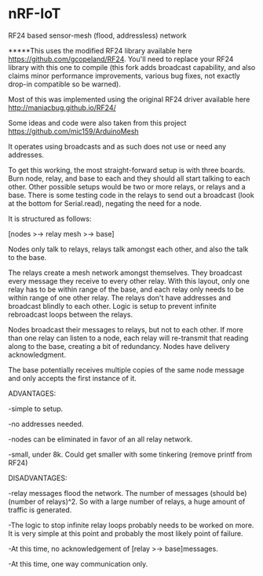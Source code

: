 nRF-IoT
=======

RF24 based sensor-mesh (flood, addressless) network


*****This uses the modified RF24 library available here https://github.com/gcopeland/RF24. You'll need to replace your RF24 library with this one to compile (this fork adds broadcast capability, and also claims minor performance improvements, various bug fixes, not exactly drop-in compatible so be warned).

Most of this was implemented using the original RF24 driver available here http://maniacbug.github.io/RF24/

Some ideas and code were also taken from this project https://github.com/mic159/ArduinoMesh

It operates using broadcasts and as such does not use or need any addresses. 

To get this working, the most straight-forward setup is with three boards. Burn node, relay, and base to each and they should all start talking to each other. Other possible setups would be two or more relays, or relays and a base. There is some testing code in the relays to send out a broadcast (look at the bottom for Serial.read), negating the need for a node. 

It is structured as follows:

[nodes >-> relay mesh >-> base]

Nodes only talk to relays, relays talk amongst each other, and also the talk to the base. 

The relays create a mesh network amongst themselves. They broadcast every message they receive to every other relay. With this layout, only one relay has to be within range of the base, and each relay only needs to be within range of one other relay. The relays don't have addresses and broadcast blindly to each other. Logic is setup to prevent infinite rebroadcast loops between the relays. 

Nodes broadcast their messages to relays, but not to each other. If more than one relay can listen to a node, each relay will re-transmit that reading along to the base, creating a bit of redundancy. Nodes have delivery acknowledgment. 

The base potentially receives multiple copies of the same node message and only accepts the first instance of it. 

ADVANTAGES:

-simple to setup.

-no addresses needed.

-nodes can be eliminated in favor of an all relay network.

-small, under 8k. Could get smaller with some tinkering (remove printf from RF24)

DISADVANTAGES:

-relay messages flood the network. The number of messages (should be) (number of relays)^2. So with a large number of relays, a huge amount of traffic is generated. 

-The logic to stop infinite relay loops probably needs to be worked on more. It is very simple at this point and probably the most likely point of failure. 

-At this time, no acknowledgement of [relay >-> base]messages.

-At this time, one way communication only.
